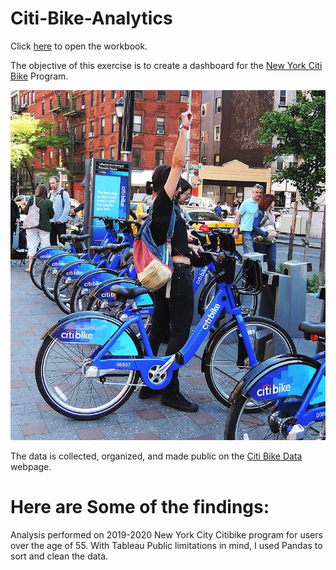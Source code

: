 # Citi-Bike-Analytics


Click [here](https://public.tableau.com/profile/nathan7605#!/vizhome/NYCCitibikeOver55Trends2019-20/StationMapUsageSeptember2019-20) to open the workbook.


The objective of this exercise is to create a dashboard for the [New York Citi Bike](https://en.wikipedia.org/wiki/Citi_Bike) Program.

![Citi-Bikes](Images/citi-bike-station-bikes.jpg)


The data is collected, organized, and made public on the [Citi Bike Data](https://www.citibikenyc.com/system-data) webpage.


# Here are Some of the findings:
Analysis performed on 2019-2020 New York City Citibike program for users over the age of 55.  With Tableau Public limitations in mind, I used Pandas to sort and clean the data.
